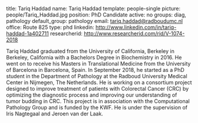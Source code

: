 title: Tariq Haddad
name: Tariq Haddad
template: people-single
picture: people/Tariq_Haddad.jpg
position: PhD Candidate
active: no
groups: diag, pathology
default_group: pathology
email: tariq.haddad@radboudumc.nl
office: Route 825
type: phd
linkedin: http://www.linkedin.com/in/tariq-haddad-1a402711
researcherid: http://www.researcherid.com/rid/V-1074-2018

Tariq Haddad graduated from the University of California, Berkeley in Berkeley, California with a Bachelors Degree in Biochemistry in 2016. He went on to receive his Masters in Translational Medicine from the University of Barcelona in Barcelona, Spain. In September 2018, he started as a PhD student in the Department of Pathology at the Radboud University Medical Center in Nijmegen, The Netherlands. He is working on a consortium project designed to improve treatment of patients with Colorectal Cancer (CRC) by optimizing the diagnostic process and improving our understanding of tumor budding in CRC. This project is in association with the Computational Pathology Group and is funded by the KWF. He is under the supervision of Iris Nagtegaal and Jeroen van der Laak.
